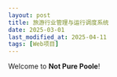 ```yaml
---
layout: post
title: 旅游行业管理与运行调度系统
date: 2025-03-01
last_modified_at: 2025-04-11
tags: [Web项目]
---
```

Welcome to **Not Pure Poole**! 
